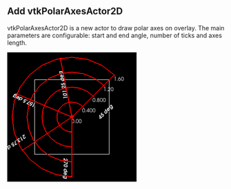 ## Add vtkPolarAxesActor2D

vtkPolarAxesActor2D is a new actor to draw polar axes on overlay.
The main parameters are configurable: start and end angle,
number of ticks and axes length.

![polar-axes2d](polar-axes2d.png)
